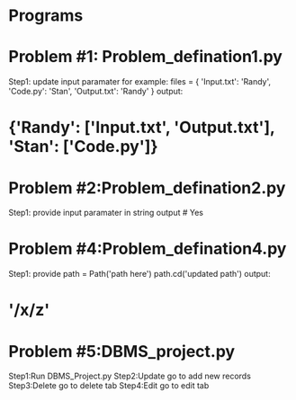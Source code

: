 # Programs
# Problem #1: Problem_defination1.py
Step1: update input paramater 
for example:
  files = {
    'Input.txt': 'Randy',
    'Code.py': 'Stan',
    'Output.txt': 'Randy'
    }
 output:
 # {'Randy': ['Input.txt', 'Output.txt'], 'Stan': ['Code.py']}


# Problem #2:Problem_defination2.py
  Step1: provide input paramater in string
  output
    # Yes
 
# Problem #4:Problem_defination4.py
  Step1: provide path = Path('path here')
         path.cd('updated path')
   output:
   # '/x/z'
   
# Problem #5:DBMS_project.py
  Step1:Run DBMS_Project.py
  Step2:Update go to add new records
  Step3:Delete go to delete tab 
  Step4:Edit go to edit tab
 
